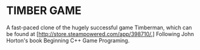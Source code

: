 # TIMBER GAME

A fast-paced clone of the hugely successful game Timberman, which can be found at [http://store.steampowered.com/app/398710/.]
Following John Horton's book Beginning C++ Game Programing.
